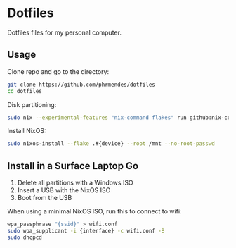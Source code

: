 # Dotfiles

Dotfiles files for my personal computer.

## Usage

Clone repo and go to the directory:

```sh
git clone https://github.com/phrmendes/dotfiles
cd dotfiles
```

Disk partitioning:

```sh
sudo nix --experimental-features "nix-command flakes" run github:nix-community/disko -- --mode disko ./hosts/shared/disko.nix --arg device '"/dev/{disk}"'
```

Install NixOS:

```sh
sudo nixos-install --flake .#{device} --root /mnt --no-root-passwd
```

## Install in a Surface Laptop Go

1. Delete all partitions with a Windows ISO
2. Insert a USB with the NixOS ISO
3. Boot from the USB

When using a minimal NixOS ISO, run this to connect to wifi:

```sh
wpa_passphrase "{ssid}" > wifi.conf
sudo wpa_supplicant -i {interface} -c wifi.conf -B
sudo dhcpcd
```
